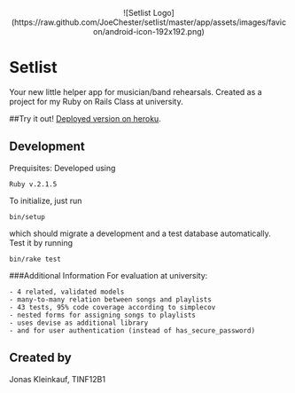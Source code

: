 <p align="center">
![Setlist Logo](https://raw.github.com/JoeChester/setlist/master/app/assets/images/favicon/android-icon-192x192.png)

Setlist
=======

Your new little helper app for musician/band rehearsals.
Created as a project for my Ruby on Rails Class at
university.

##Try it out!
[Deployed version on heroku](http://set-list.herokuapp.com/).

Development
-----------

Prequisites: Developed using

	Ruby v.2.1.5

To initialize, just run

	bin/setup

which should migrate a development and a test database automatically.
Test it by running

	bin/rake test

###Additional Information
For evaluation at university:

	- 4 related, validated models
	- many-to-many relation between songs and playlists
	- 43 tests, 95% code coverage according to simplecov
	- nested forms for assigning songs to playlists
	- uses devise as additional library
	- and for user authentication (instead of has_secure_password)

Created by
----------
Jonas Kleinkauf, TINF12B1
